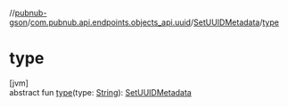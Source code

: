 //[pubnub-gson](../../../index.md)/[com.pubnub.api.endpoints.objects_api.uuid](../index.md)/[SetUUIDMetadata](index.md)/[type](type.md)

# type

[jvm]\
abstract fun [type](type.md)(type: [String](https://docs.oracle.com/javase/8/docs/api/java/lang/String.html)): [SetUUIDMetadata](index.md)
